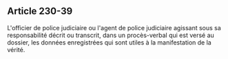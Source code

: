 Article 230-39
----
L'officier de police judiciaire ou l'agent de police judiciaire agissant sous sa
responsabilité décrit ou transcrit, dans un procès-verbal qui est versé au
dossier, les données enregistrées qui sont utiles à la manifestation de la
vérité.

